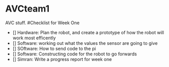 # AVCteam1
AVC stuff. 
#Checklist for Week One
- [] Hardware: Plan the robot, and create a prototype of how the robot will work most efficently
- [] Software: working out what the values the sensor are going to give
- [] SOftware: How to send code to the pi
- [] Software: Constructing code for the robot to go forwards
- [] Simran: Write a progress report for week one
